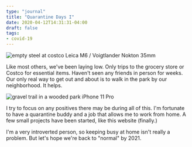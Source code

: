 ```yaml
---
type: "journal"
title: "Quarantine Days I"
date: 2020-04-12T14:31:31-04:00
draft: false
tags:
- covid-19
---
```


![empty steel at costco](https://res.cloudinary.com/dpmsynxig/image/upload/f_auto,q_auto:good/v1586719663/000036960016.jpg)
<span class="img-caption">Leica M6 / Voigtlander Nokton 35mm</span>

Like most others, we've been laying low. Only trips to the grocery store or Costco for essential items. Haven't seen any friends in person for weeks. Our only real way to get out and about is to walk in the park by our neighborhood. It helps.

![gravel trail in a wooded park](https://res.cloudinary.com/dpmsynxig/image/upload/c_scale,f_auto,q_auto:good,w_1920/v1586718058/IMG_3060.heic)
<span class="img-caption">iPhone 11 Pro</span>

I try to focus on any positives there may be during all of this. I'm fortunate to have a quarantine buddy and a job that allows me to work from home. A few small projects have been started, like this website (finally.) 

I'm a very introverted person, so keeping busy at home isn't really a problem. But let's hope we're back to "normal" by 2021.